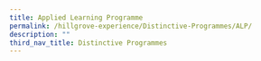```yaml
---
title: Applied Learning Programme
permalink: /hillgrove-experience/Distinctive-Programmes/ALP/
description: ""
third_nav_title: Distinctive Programmes
---
```

